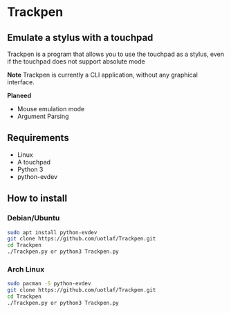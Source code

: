 # Trackpen
## Emulate a stylus with a touchpad

Trackpen is a program that allows you to use the touchpad as a stylus, even if the touchpad does not support absolute mode 

**Note** Trackpen is currently a CLI application, without any graphical interface. 

**Planeed** 
- Mouse emulation mode
- Argument Parsing

## Requirements
- Linux
- A touchpad
- Python 3
- python-evdev 

## How to install
### Debian/Ubuntu
````bash
sudo apt install python-evdev
git clone https://github.com/uotlaf/Trackpen.git
cd Trackpen
./Trackpen.py or python3 Trackpen.py
````
### Arch Linux
````bash
sudo pacman -S python-evdev
git clone https://github.com/uotlaf/Trackpen.git
cd Trackpen
./Trackpen.py or python3 Trackpen.py
````
